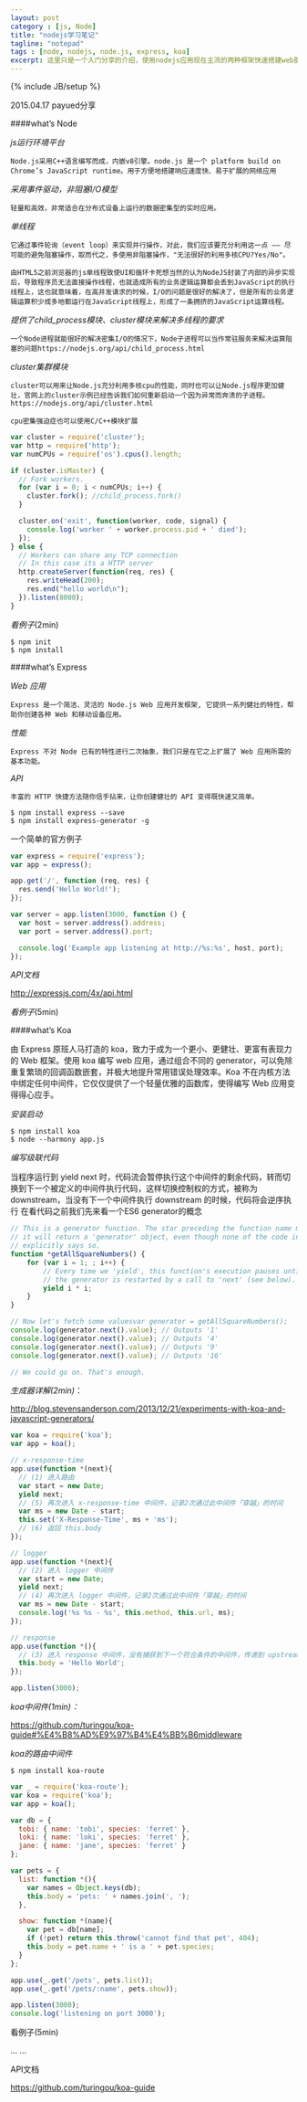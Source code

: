 ```yaml
---
layout: post
category : [js, Node]
title: "nodejs学习笔记"
tagline: "notepad"
tags : [node, nodejs, node.js, express, koa]
excerpt: 这里只是一个入门分享的介绍，使用nodejs应用现在主流的两种框架快速搭建web服务。
---
```


{% include JB/setup %}

2015.04.17 payued分享

####what’s Node

*js运行环境平台*

    Node.js采用C++语言编写而成，内嵌v8引擎。node.js 是一个 platform build on Chrome’s JavaScript runtime。用于方便地搭建响应速度快、易于扩展的网络应用

*采用事件驱动，非阻塞I/O模型*

    轻量和高效，非常适合在分布式设备上运行的数据密集型的实时应用。

*单线程*

    它通过事件轮询（event loop）来实现并行操作，对此，我们应该要充分利用这一点 —— 尽可能的避免阻塞操作，取而代之，多使用非阻塞操作，"无法很好的利用多核CPU?Yes/No"。 

    由HTML5之前浏览器的js单线程致使UI和循环卡死想当然的认为NodeJS封装了内部的异步实现后，导致程序员无法直接操作线程，也就造成所有的业务逻辑运算都会丢到JavaScript的执行线程上，这也就意味着，在高并发请求的时候，I/O的问题是很好的解决了，但是所有的业务逻辑运算积少成多地都运行在JavaScript线程上，形成了一条拥挤的JavaScript运算线程。

*提供了child_process模块、cluster模块来解决多线程的要求*

    一个Node进程就能很好的解决密集I/O的情况下，Node子进程可以当作常驻服务来解决运算阻塞的问题https://nodejs.org/api/child_process.html 

*cluster集群模块*

    cluster可以用来让Node.js充分利用多核cpu的性能，同时也可以让Node.js程序更加健壮，官网上的cluster示例已经告诉我们如何重新启动一个因为异常而奔溃的子进程。https://nodejs.org/api/cluster.html 

    cpu密集强迫症也可以使用C/C++模块扩展

```js
var cluster = require('cluster');
var http = require('http');
var numCPUs = require('os').cpus().length;

if (cluster.isMaster) {
  // Fork workers.
  for (var i = 0; i < numCPUs; i++) {
    cluster.fork(); //child_process.fork()
  }

  cluster.on('exit', function(worker, code, signal) {
    console.log('worker ' + worker.process.pid + ' died');
  });
} else {
  // Workers can share any TCP connection
  // In this case its a HTTP server
  http.createServer(function(req, res) {
    res.writeHead(200);
    res.end("hello world\n");
  }).listen(8000);
}
```

*看例子*(2min)

```
$ npm init
$ npm install
```

####what’s Express

*Web 应用*

    Express 是一个简洁、灵活的 Node.js Web 应用开发框架, 它提供一系列健壮的特性，帮助你创建各种 Web 和移动设备应用。

*性能*

    Express 不对 Node 已有的特性进行二次抽象，我们只是在它之上扩展了 Web 应用所需的基本功能。

*API*

    丰富的 HTTP 快捷方法随你信手拈来，让你创建健壮的 API 变得既快速又简单。

```
$ npm install express --save
$ npm install express-generator -g
```
一个简单的官方例子

```js
var express = require('express');
var app = express();

app.get('/', function (req, res) {
  res.send('Hello World!');
});

var server = app.listen(3000, function () {
  var host = server.address().address;
  var port = server.address().port;

  console.log('Example app listening at http://%s:%s', host, port);
});
```

*API文档*

[http://expressjs.com/4x/api.html ](http://expressjs.com/4x/api.html)

*看例子*(5min)


####what’s Koa

由 Express 原班人马打造的 koa，致力于成为一个更小、更健壮、更富有表现力的 Web 框架。使用 koa 编写 web 应用，通过组合不同的 generator，可以免除重复繁琐的回调函数嵌套，并极大地提升常用错误处理效率。Koa 不在内核方法中绑定任何中间件，它仅仅提供了一个轻量优雅的函数库，使得编写 Web 应用变得得心应手。

*安装启动*

```
$ npm install koa
$ node --harmony app.js
```

*编写级联代码*

当程序运行到 yield next 时，代码流会暂停执行这个中间件的剩余代码，转而切换到下一个被定义的中间件执行代码，这样切换控制权的方式，被称为 downstream，当没有下一个中间件执行 downstream 的时候，代码将会逆序执行
在看代码之前我们先来看一个ES6 generator的概念

```js
// This is a generator function. The star preceding the function name means
// it will return a 'generator' object, even though none of the code inside
// explicitly says so.
function *getAllSquareNumbers() {
    for (var i = 1; ; i++) {
        // Every time we 'yield', this function's execution pauses until
        // the generator is restarted by a call to 'next' (see below).
        yield i * i;
    }
}

// Now let's fetch some valuesvar generator = getAllSquareNumbers();
console.log(generator.next().value); // Outputs '1'
console.log(generator.next().value); // Outputs '4'
console.log(generator.next().value); // Outputs '9'
console.log(generator.next().value); // Outputs '16'

// We could go on. That's enough.

```

*生成器详解(2min)*：

[http://blog.stevensanderson.com/2013/12/21/experiments-with-koa-and-javascript-generators/ ](http://blog.stevensanderson.com/2013/12/21/experiments-with-koa-and-javascript-generators/)

```js
var koa = require('koa');
var app = koa();

// x-response-time
app.use(function *(next){
  // (1) 进入路由
  var start = new Date;
  yield next;
  // (5) 再次进入 x-response-time 中间件，记录2次通过此中间件「穿越」的时间
  var ms = new Date - start;
  this.set('X-Response-Time', ms + 'ms');
  // (6) 返回 this.body
});

// logger
app.use(function *(next){
  // (2) 进入 logger 中间件
  var start = new Date;
  yield next;
  // (4) 再次进入 logger 中间件，记录2次通过此中间件「穿越」的时间
  var ms = new Date - start;
  console.log('%s %s - %s', this.method, this.url, ms);
});

// response
app.use(function *(){
  // (3) 进入 response 中间件，没有捕获到下一个符合条件的中间件，传递到 upstream
  this.body = 'Hello World';
});

app.listen(3000);
```

*koa中间件(1min)：*

[https://github.com/turingou/koa-guide#%E4%B8%AD%E9%97%B4%E4%BB%B6middleware ](https://github.com/turingou/koa-guide#%E4%B8%AD%E9%97%B4%E4%BB%B6middleware)

*koa的路由中间件*

```
$ npm install koa-route
```

```js
var _ = require('koa-route');
var koa = require('koa');
var app = koa();

var db = {
  tobi: { name: 'tobi', species: 'ferret' },
  loki: { name: 'loki', species: 'ferret' },
  jane: { name: 'jane', species: 'ferret' }
};

var pets = {
  list: function *(){
    var names = Object.keys(db);
    this.body = 'pets: ' + names.join(', ');
  },

  show: function *(name){
    var pet = db[name];
    if (!pet) return this.throw('cannot find that pet', 404);
    this.body = pet.name + ' is a ' + pet.species;
  }
};

app.use(_.get('/pets', pets.list));
app.use(_.get('/pets/:name', pets.show));

app.listen(3000);
console.log('listening on port 3000');
```

看例子(5min)

… …

API文档

[https://github.com/turingou/koa-guide ](https://github.com/turingou/koa-guide)


